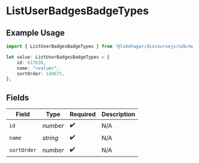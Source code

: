 # ListUserBadgesBadgeTypes

## Example Usage

```typescript
import { ListUserBadgesBadgeTypes } from "@lukehagar/discoursejs/sdk/models/operations";

let value: ListUserBadgesBadgeTypes = {
    id: 617636,
    name: "<value>",
    sortOrder: 149675,
};
```

## Fields

| Field              | Type               | Required           | Description        |
| ------------------ | ------------------ | ------------------ | ------------------ |
| `id`               | *number*           | :heavy_check_mark: | N/A                |
| `name`             | *string*           | :heavy_check_mark: | N/A                |
| `sortOrder`        | *number*           | :heavy_check_mark: | N/A                |